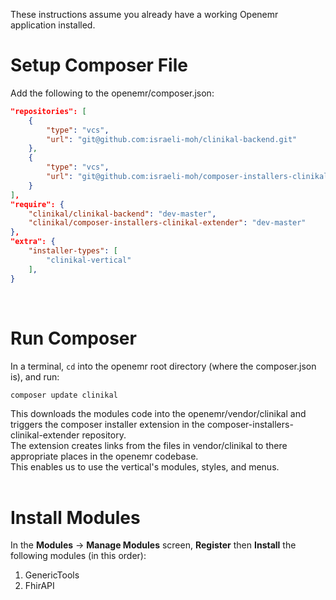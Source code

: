 These instructions assume you already have a working Openemr application installed.  

# Setup Composer File
Add the following to the openemr/composer.json:  
``` json
"repositories": [
    {
        "type": "vcs",
        "url": "git@github.com:israeli-moh/clinikal-backend.git"
    },
    {
        "type": "vcs",
        "url": "git@github.com:israeli-moh/composer-installers-clinikal-extender.git"
    }
],
"require": {
    "clinikal/clinikal-backend": "dev-master",
    "clinikal/composer-installers-clinikal-extender": "dev-master"
},
"extra": {
    "installer-types": [
        "clinikal-vertical"
    ],
}
```
<br>

# Run Composer
In a terminal, `cd` into the openemr root directory (where the composer.json is), and run:  
```
composer update clinikal
```  
  
This downloads the modules code into the openemr/vendor/clinikal and triggers the composer installer extension in the composer-installers-clinikal-extender repository.  
The extension creates links from the files in vendor/clinikal to there appropriate places in the openemr codebase.  
This enables us to use the vertical's modules, styles, and menus.  
<br>

# Install Modules
In the **Modules** -> **Manage Modules** screen, **Register** then **Install** the following modules (in this order):  
1) GenericTools  
2) FhirAPI  